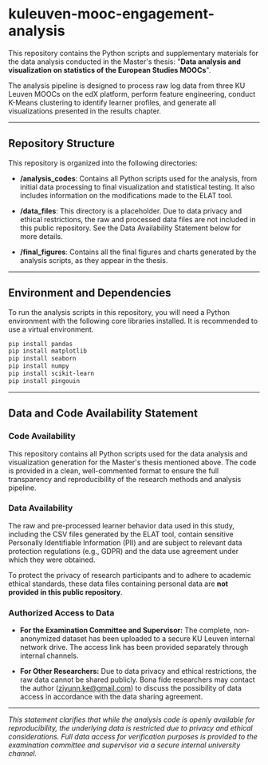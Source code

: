 # kuleuven-mooc-engagement-analysis

This repository contains the Python scripts and supplementary materials for the data analysis conducted in the Master's thesis: "**Data analysis and visualization on statistics of the European Studies MOOCs**".

The analysis pipeline is designed to process raw log data from three KU Leuven MOOCs on the edX platform, perform feature engineering, conduct K-Means clustering to identify learner profiles, and generate all visualizations presented in the results chapter.

---

## Repository Structure

This repository is organized into the following directories:

* **/analysis_codes**: Contains all Python scripts used for the analysis, from initial data processing to final visualization and statistical testing. It also includes information on the modifications made to the ELAT tool.

* **/data_files**: This directory is a placeholder. Due to data privacy and ethical restrictions, the raw and processed data files are not included in this public repository. See the Data Availability Statement below for more details.

* **/final_figures**: Contains all the final figures and charts generated by the analysis scripts, as they appear in the thesis.

---

## Environment and Dependencies

To run the analysis scripts in this repository, you will need a Python environment with the following core libraries installed. It is recommended to use a virtual environment.

```bash
pip install pandas
pip install matplotlib
pip install seaborn
pip install numpy
pip install scikit-learn
pip install pingouin
```

---

## Data and Code Availability Statement

### Code Availability

This repository contains all Python scripts used for the data analysis and visualization generation for the Master's thesis mentioned above. The code is provided in a clean, well-commented format to ensure the full transparency and reproducibility of the research methods and analysis pipeline.

### Data Availability

The raw and pre-processed learner behavior data used in this study, including the CSV files generated by the ELAT tool, contain sensitive Personally Identifiable Information (PII) and are subject to relevant data protection regulations (e.g., GDPR) and the data use agreement under which they were obtained.

To protect the privacy of research participants and to adhere to academic ethical standards, these data files containing personal data are **not provided in this public repository**.

### Authorized Access to Data

* **For the Examination Committee and Supervisor:** The complete, non-anonymized dataset has been uploaded to a secure KU Leuven internal network drive. The access link has been provided separately through internal channels.

* **For Other Researchers:** Due to data privacy and ethical restrictions, the raw data cannot be shared publicly. Bona fide researchers may contact the author (ziyunn.ke@gmail.com) to discuss the possibility of data access in accordance with the data sharing agreement.

---
*This statement clarifies that while the analysis code is openly available for reproducibility, the underlying data is restricted due to privacy and ethical considerations. Full data access for verification purposes is provided to the examination committee and supervisor via a secure internal university channel.*
